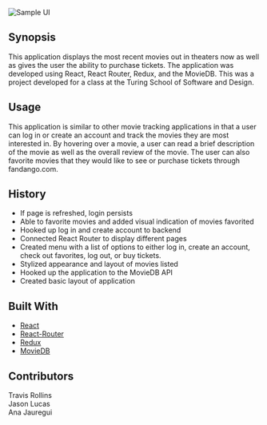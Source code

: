![Sample UI](https://media.giphy.com/media/l378AYmfy9nMxgekw/giphy.gif)

## Synopsis
This application displays the most recent movies out in theaters now as well as gives the user the ability to purchase tickets.  The application was developed using React, React Router, Redux, and the MovieDB.  This was a project developed for a class at the Turing School of Software and Design.  

## Usage
This application is similar to other movie tracking applications in that a user can log in or create an account and track the movies they are most interested in. By hovering over a movie, a user can read a brief description of the movie as well as the overall review of the movie. The user can also favorite movies that they would like to see or purchase tickets through fandango.com.    

## History

* If page is refreshed, login persists
* Able to favorite movies and added visual indication of movies favorited
* Hooked up log in and create account to backend
* Connected React Router to display different pages
* Created menu with a list of options to either log in, create an account, check out favorites, log out, or buy tickets.
* Stylized appearance and layout of movies listed
* Hooked up the application to the MovieDB API
* Created basic layout of application

## Built With
* [React](https://facebook.github.io/react/)
* [React-Router](https://github.com/ReactTraining/react-router)
* [Redux](http://redux.js.org/)
* [MovieDB](https://www.themoviedb.org/documentation/api)

## Contributors
Travis Rollins  
Jason Lucas  
Ana Jauregui
